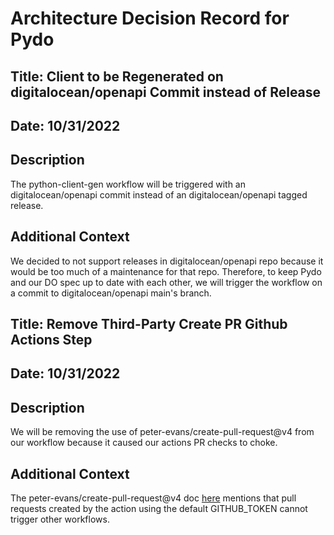 # Architecture Decision Record for Pydo

## Title: Client to be Regenerated on digitalocean/openapi Commit instead of Release
## Date: 10/31/2022
## Description
The python-client-gen workflow will be triggered with an digitalocean/openapi commit instead of an digitalocean/openapi tagged release.
## Additional Context
We decided to not support releases in digitalocean/openapi repo because it would be too much of a maintenance for that repo. Therefore, to keep Pydo and our DO spec up to date with each other, we will trigger the workflow on a commit to digitalocean/openapi main's branch.

## Title: Remove Third-Party Create PR Github Actions Step 
## Date: 10/31/2022
## Description
We will be removing the use of peter-evans/create-pull-request@v4 from our workflow because it caused our actions PR checks to choke.
## Additional Context
The peter-evans/create-pull-request@v4 doc [here](https://github.com/peter-evans/create-pull-request/blob/main/docs/concepts-guidelines.md#triggering-further-workflow-runs) mentions that pull requests created by the action using the default GITHUB_TOKEN cannot trigger other workflows.